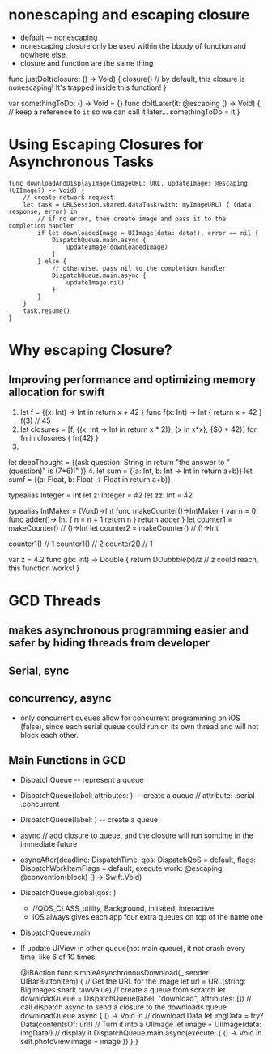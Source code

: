 # nonescaping and escaping closure

* default -- nonescaping
* nonescaping closure only be used within the bbody of function and nowhere else.
* closure and function are the same thing
    
func justDoIt(closure: () -> Void) {
    closure() 
    // by default, this closure is nonescaping! It's trapped inside this function!
}

var somethingToDo: () -> Void = {}
func doItLater(it: @escaping () -> Void) {
    // keep a reference to `it` so we can call it later...
    somethingToDo = it
}

# Using Escaping Closures for Asynchronous Tasks

    func downloadAndDisplayImage(imageURL: URL, updateImage: @escaping (UIImage?) -> Void) {
        // create network request
        let task = URLSession.shared.dataTask(with: myImageURL) { (data, response, error) in
            // if no error, then create image and pass it to the completion handler
            if let downloadedImage = UIImage(data: data!), error == nil {
                DispatchQueue.main.async {
                    updateImage(downloadedImage)
                }
            } else {
                // otherwise, pass nil to the completion handler
                DispatchQueue.main.async {
                    updateImage(nil)
                }
            }
        }
        task.resume()
    }

# Why escaping Closure? 
## Improving performance and optimizing memory allocation for swift


1. let f = {(x: Int) -> Int in
    return x + 42
}
func f(x: Int) -> Int {
    return x + 42
}
f(3) // 45
2. let closures = [f, {(x: Int -> Int in return x * 2)}, {x in x*x}, {$0 * 42}]
for fn in closures {
    fn(42) 
}
3. 
let deepThought = {(ask question: String in
    return "the answer to \"\(question)\" is \(7*6)!"
)}
4. 
let sum = {(a: Int, b: Int -> Int in return a+b)}
let sumf = {(a: Float, b: Float -> Float in return a+b)}

typealias  Integer = Int
let z: Integer = 42
let zz: Int = 42

typealias IntMaker = (Void)->Int
func makeCounter()->IntMaker {
    var n = 0
    func adder()-> Int {
        n = n + 1
        return n
    }
    return adder
}
let counter1 = makeCounter() // ()->Int
let counter2 = makeCounter() // ()->Int

counter1() // 1
counter1() // 2
counter2() // 1

var z = 4.2 
func g(x: Int) -> Double {
    return DOubbble(x)/z    // z could reach, this function works!
}

# GCD Threads
## makes asynchronous programming easier and safer by hiding threads from developer
## Serial, sync
## concurrency, async
* only concurrent queues allow for concurrent programming on iOS (false), since each serial queue could run on its own thread and will not block each other.

## Main Functions in GCD
- DispatchQueue -- represent a queue
- DispatchQueue(label: attributes: ) -- create a queue // attribute: .serial .concurrent
- DispatchQueue(label: ) -- create a queue
- async // add closure to queue, and the closure will run somtime in the immediate future
-  asyncAfter(deadline: DispatchTime, qos: DispatchQoS = default, flags: DispatchWorkItemFlags = default, execute work: @escaping @convention(block) () -> Swift.Void)
- DispatchQueue.global(qos: ) 
    + //QOS_CLASS_utility, Background, initiated, interactive
    + iOS always gives each app four extra queues on top of the name one
- DispatchQueue.main
- If update UIView in other queue(not main queue), it not crash every time, like 6 of 10 times.

    @IBAction func simpleAsynchronousDownload(_ sender: UIBarButtonItem) {
        // Get the URL for the image
        let url = URL(string: BigImages.shark.rawValue)
        // create a queue from scratch
        let downloadQueue = DispatchQueue(label: "download", attributes: [])
        // call dispatch async to send a closure to the downloads queue
        downloadQueue.async { () -> Void in
            // download Data
            let imgData = try? Data(contentsOf: url!)
            // Turn it into a UIImage
            let image = UIImage(data: imgData!)
            // display it
            DispatchQueue.main.async(execute: { () -> Void in
                self.photoView.image = image
            })
        }
    }

